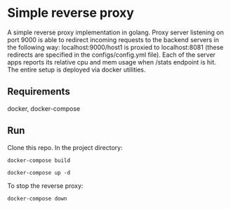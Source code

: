  # Simple reverse proxy
 A simple reverse proxy implementation in golang. Proxy server listening on port 9000 is able to redirect 
 incoming requests to the backend servers in the following way: localhost:9000/host1 is proxied to
localhost:8081 (these redirects are specified in the configs/config.yml file). Each of the server apps reports its relative cpu and mem usage when /stats endpoint is hit.
The entire setup is deployed via docker utilities.
 ## Requirements 
docker, docker-compose
## Run
Clone this repo.
In the project directory:

`docker-compose build`

`docker-compose up -d`

To stop the reverse proxy:

`docker-compose down`
